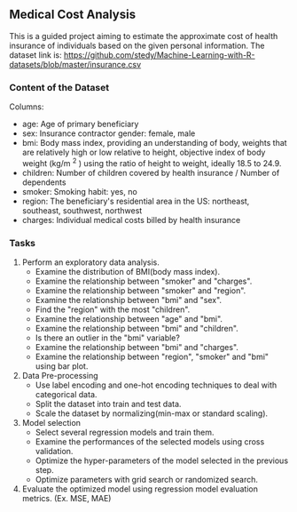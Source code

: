 ## Medical Cost Analysis
This is a guided project aiming to estimate the approximate cost of health insurance of individuals based on the given personal information. The dataset link is: https://github.com/stedy/Machine-Learning-with-R-datasets/blob/master/insurance.csv
### Content of the Dataset
Columns:
- age: Age of primary beneficiary
- sex: Insurance contractor gender: female, male
- bmi: Body mass index, providing an understanding of body, weights that are relatively high or low relative to height, objective index of body weight (kg/m $^2$ ) using the ratio of height to weight, ideally 18.5 to 24.9.
- children: Number of children covered by health insurance / Number of dependents
- smoker: Smoking habit: yes, no
- region: The beneficiary's residential area in the US: northeast, southeast, southwest, northwest
- charges: Individual medical costs billed by health insurance
### Tasks
1. Perform an exploratory data analysis.
    - Examine the distribution of BMI(body mass index).
    - Examine the relationship between "smoker" and "charges".
    - Examine the relationship between "smoker" and "region".
    - Examine the relationship between "bmi" and "sex".
    - Find the "region" with the most "children".
    - Examine the relationship between "age" and "bmi".
    - Examine the relationship between "bmi" and "children".
    - Is there an outlier in the "bmi" variable?
    - Examine the relationship between "bmi" and "charges".
    - Examine the relationship between "region", "smoker" and "bmi" using bar plot.
2. Data Pre-processing
    - Use label encoding and one-hot encoding techniques to deal with categorical data.
    - Split the dataset into train and test data.
    - Scale the dataset by normalizing(min-max or standard scaling).
3. Model selection
    - Select several regression models and train them.
    - Examine the performances of the selected models using cross validation.
    - Optimize the hyper-parameters of the model selected in the previous step.
    - Optimize parameters with grid search or randomized search.
4. Evaluate the optimized model using regression model evaluation metrics. (Ex. MSE, MAE)
